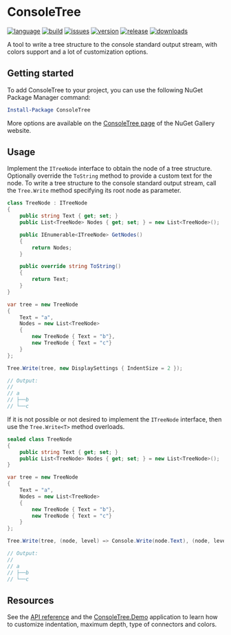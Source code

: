 # ConsoleTree

[![language](https://img.shields.io/github/languages/top/maurizuki/ConsoleTree)](https://github.com/maurizuki/ConsoleTree)
[![build](https://img.shields.io/github/workflow/status/maurizuki/ConsoleTree/publish%20to%20nuget)](https://github.com/maurizuki/ConsoleTree/actions)
[![issues](https://img.shields.io/github/issues/maurizuki/ConsoleTree)](https://github.com/maurizuki/ConsoleTree/issues)
[![version](https://img.shields.io/nuget/v/ConsoleTree)](https://www.nuget.org/packages/ConsoleTree)
[![release](https://img.shields.io/github/release-date/maurizuki/ConsoleTree)](https://github.com/maurizuki/ConsoleTree/releases/latest)
[![downloads](https://img.shields.io/nuget/dt/ConsoleTree)](https://www.nuget.org/packages/ConsoleTree)

A tool to write a tree structure to the console standard output stream, with colors support and a lot of customization options.

## Getting started

To add ConsoleTree to your project, you can use the following NuGet Package Manager command:

```PowerShell
Install-Package ConsoleTree
```

More options are available on the [ConsoleTree page](https://www.nuget.org/packages/ConsoleTree) of the NuGet Gallery website.

## Usage

Implement the `ITreeNode` interface to obtain the node of a tree structure. Optionally override the `ToString` method to provide a custom text for the node. To write a tree structure to the console standard output stream, call the `Tree.Write` method specifying its root node as parameter.

```csharp
class TreeNode : ITreeNode
{
	public string Text { get; set; }
	public List<TreeNode> Nodes { get; set; } = new List<TreeNode>();

	public IEnumerable<ITreeNode> GetNodes()
	{
		return Nodes;
	}

	public override string ToString()
	{
		return Text;
	}
}

var tree = new TreeNode
{
	Text = "a",
	Nodes = new List<TreeNode>
	{
		new TreeNode { Text = "b"},
		new TreeNode { Text = "c"}
	}
};

Tree.Write(tree, new DisplaySettings { IndentSize = 2 });

// Output:
//
// a
// ├──b
// └──c
```

If it is not possible or not desired to implement the `ITreeNode` interface, then use the `Tree.Write<T>` method overloads.

```csharp
sealed class TreeNode
{
	public string Text { get; set; }
	public List<TreeNode> Nodes { get; set; } = new List<TreeNode>();
}

var tree = new TreeNode
{
	Text = "a",
	Nodes = new List<TreeNode>
	{
		new TreeNode { Text = "b"},
		new TreeNode { Text = "c"}
	}
};

Tree.Write(tree, (node, level) => Console.Write(node.Text), (node, level) => node.Nodes, new DisplaySettings { IndentSize = 2 });

// Output:
//
// a
// ├──b
// └──c
```

## Resources

See the [API reference](./docs/ConsoleTree.md) and the [ConsoleTree.Demo](./src/ConsoleTree.Demo) application to learn how to customize indentation, maximum depth, type of connectors and colors.
